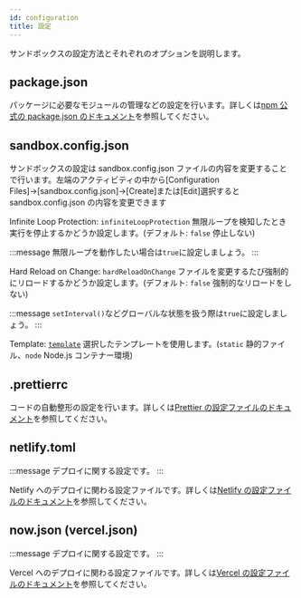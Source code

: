 ```yaml
---
id: configuration
title: 設定
---
```


サンドボックスの設定方法とそれぞれのオプションを説明します。

## package.json

パッケージに必要なモジュールの管理などの設定を行います。詳しくは[npm 公式の package.json のドキュメント](https://docs.npmjs.com/files/package.json)を参照してください。

## sandbox.config.json

サンドボックスの設定は sandbox.config.json ファイルの内容を変更することで行います。左端のアクティビティの中から[Configuration Files]→[sandbox.config.json]→[Create]または[Edit]選択すると sandbox.config.json の内容を変更できます

Infinite Loop Protection: `infiniteLoopProtection`
無限ループを検知したとき実行を停止するかどうか設定します。(デフォルト: `false` 停止しない)

:::message
無限ループを動作したい場合は`true`に設定しましょう。
:::

Hard Reload on Change: `hardReloadOnChange`
ファイルを変更するたび強制的にリロードするかどうか設定します。(デフォルト: `false` 強制的なリロードをしない)

:::message
`setInterval()`などグローバルな状態を扱う際は`true`に設定しましょう。
:::

Template: [`template`](https://github.com/codesandbox/codesandbox-importers/blob/97d52141aa025ac7baf83b9574a9e5ae4f771df7/packages/types/index.d.ts#L38-L65)
選択したテンプレートを使用します。(`static` 静的ファイル、`node` Node.js コンテナー環境)

## .prettierrc

コードの自動整形の設定を行います。詳しくは[Prettier の設定ファイルのドキュメント](https://prettier.io/docs/en/configuration.html)を参照してください。

## netlify.toml

:::message
デプロイに関する設定です。
:::

Netlify へのデプロイに関わる設定ファイルです。詳しくは[Netlify の設定ファイルのドキュメント](https://docs.netlify.com/configure-builds/file-based-configuration/)を参照してください。

## now.json (vercel.json)

:::message
デプロイに関する設定です。
:::

Vercel へのデプロイに関わる設定ファイルです。詳しくは[Vercel の設定ファイルのドキュメント](https://vercel.com/docs/configuration)を参照してください。
